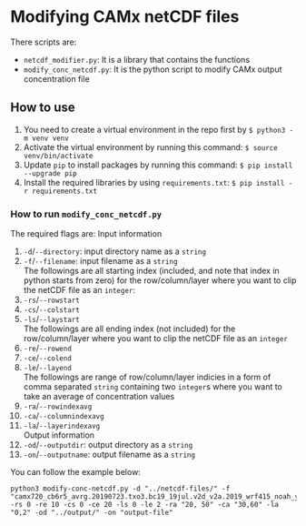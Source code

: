 # Modifying CAMx netCDF files

There scripts are:
- `netcdf_modifier.py`: It is a library that contains the functions
- `modify_conc_netcdf.py`: It is the python script to modify CAMx output concentration file

## How to use
1. You need to create a virtual environment in the repo first by `$ python3 -m venv venv`
2. Activate the virtual environment by running this command: `$ source venv/bin/activate`
3. Update `pip` to install packages by running this command: `$ pip install --upgrade pip`
4. Install the required libraries by using `requirements.txt`: `$ pip install -r requirements.txt`

### How to run `modify_conc_netcdf.py`
The required flags are:
Input information
1. `-d`/`--directory`: input directory name as a `string`
2. `-f`/`--filename`: input filename as a `string`<br />
The followings are all starting index (included, and note that index in python starts from zero) for the row/column/layer where you want to clip the netCDF file as an `integer`:
3. `-rs`/`--rowstart`
4. `-cs`/`--colstart`
5. `-ls`/`--laystart`<br />
The followings are all ending index (not included) for the row/column/layer where you want to clip the netCDF file as an `integer`  
6. `-re`/`--rowend`
7. `-ce`/`--colend`
8. `-le`/`--layend`<br />
The followings are range of row/column/layer indicies in a form of comma separated `string` containing two `integer`s where you want to take an average of concentration values
9. `-ra`/`--rowindexavg`
10. `-ca`/`--columnindexavg`
11. `-la`/`--layerindexavg`<br />
Output information
12. `-od`/`--outputdir`: output directory as a `string`
13. `-on`/`--outputname`: output filename as a `string`<br />


You can follow the example below:
```
python3 modify-conc-netcdf.py -d "../netcdf-files/" -f "camx720_cb6r5_avrg.20190723.txo3.bc19_19jul.v2d_v2a.2019_wrf415_noah_ysu_lyr45t30.txs_4km.nc" -rs 0 -re 10 -cs 0 -ce 20 -ls 0 -le 2 -ra "20, 50" -ca "30,60" -la "0,2" -od "../output/" -on "output-file"
```
